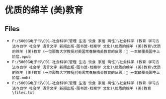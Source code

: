# 优质的绵羊 (美)教育

## Files

- `F:/5000G电子书\C01-社会科学(管理 生活 饮食 家居 两性)\社会科学 (教育 学习方法与自学 社会学 语言文字 新闻出版·图书馆·档案学 文化)\优质的绵羊 (美)教育\优质的绵羊 (美)教育（一位耶鲁大学教授对美国常春藤精英教育的反思！ 一本颠覆美国中上阶层.epub`
- `F:/5000G电子书\C01-社会科学(管理 生活 饮食 家居 两性)\社会科学 (教育 学习方法与自学 社会学 语言文字 新闻出版·图书馆·档案学 文化)\优质的绵羊 (美)教育\优质的绵羊 (美)教育（一位耶鲁大学教授对美国常春藤精英教育的反思！ 一本颠覆美国中上阶层.mobi`
- `F:/5000G电子书\C01-社会科学(管理 生活 饮食 家居 两性)\社会科学 (教育 学习方法与自学 社会学 语言文字 新闻出版·图书馆·档案学 文化)\优质的绵羊 (美)教育\files.txt`
